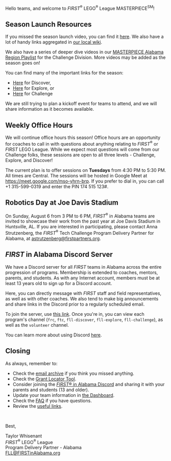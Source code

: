 Hello teams, and welcome to *FIRST*<sup>&reg;</sup> LEGO<sup>&reg;</sup> League MASTERPIECE<sup>SM</sup>!

## Season Launch Resources

If you missed the season launch video, you can find it [here](https://www.youtube.com/watch?v=exjYBYYGIPE). We also have a lot of handy links aggregated in [our local wiki](https://github.com/drewwhis/first-in-alabama/wiki/Useful-Links).

We also have a series of deeper dive videos in our [MASTERPIECE Alabama Region Playlist](https://www.youtube.com/playlist?list=PLgAFQNEo9Gn_moKwxdT2f_dnnvQp0Q78A) for the Challenge Division. More videos may be added as the season goes on!

You can find many of the important links for the season:
- [Here](https://info.firstinspires.org/class-pack/firstlegoleaguediscover) for Discover,
- [Here](https://www.firstinspires.org/resource-library/fll/explore/challenge-and-resources) for Explore, or
- [Here](https://www.firstinspires.org/resource-library/fll/challenge/challenge-and-resources) for Challenge

We are still trying to plan a kickoff event for teams to attend, and we will share information as it becomes available.


## Weekly Office Hours

We will continue office hours this season! Office hours are an opportunity for coaches to call in with questions about anything relating to *FIRST*<sup>&reg;</sup> or *FIRST* LEGO League. While we expect most questions will come from our Challenge folks, these sessions are open to all three levels - Challenge, Explore, and Discover!

The current plan is to offer sessions on **Tuesdays** from 4:30 PM to 5:30 PM. All times are Central. The sessions will be hosted in Google Meet at https://meet.google.com/mso-yhrn-brp. If you prefer to dial in, you can call +1 315-599-0319 and enter the PIN 174 515 123#.


## Robotics Day at Joe Davis Stadium

On Sunday, August 6 from 3 PM to 6 PM, *FIRST*<sup>&reg;</sup> in Alabama teams are invited to showcase their work from the past year at Joe Davis Stadium in Huntsville, AL. If you are interested in participating, please contact Anna Strutzenberg, the *FIRST*<sup>&reg;</sup> Tech Challenge Program Delivery Partner for Alabama, at <a href="mailto:astrutzenberg@firstpartners.org">astrutzenberg@firstpartners.org</a>.


## *FIRST* in Alabama Discord Server

We have a Discord server for all *FIRST* teams in Alabama across the entire progression of programs. Membership is extended to coaches, mentors, parents, and students. As with any Internet account, members must be at least 13 years old to sign up for a Discord account.

Here, you can directly message with *FIRST* staff and field representatives, as well as with other coaches. We also tend to make big announcements and share links in the Discord prior to a regularly scheduled email.

To join the server, use [this link](https://discord.gg/XfurbWERQ8). Once you're in, you can view each program's channel (`frc`, `ftc`, `fll-discover`, `fll-explore`, `fll-challenge`), as well as the `volunteer` channel.

You can learn more about using Discord [here](https://support.discord.com/hc/en-us/articles/360045138571-Beginner-s-Guide-to-Discord).


## Closing

As always, remember to:
- Check the [email archive](https://github.com/drewwhis/first-in-alabama/tree/main/2023-2024/email-blasts) if you think you missed anything.
- Check the [Grant Locator Tool](https://www.firstinspires.org/robotics/team-grants).
- Consider joining the [*FIRST*&reg; in Alabama Discord](http://discord.gg/XfurbWERQ8) and sharing it with your parents and students (13 and older).
- Update your team information in [the Dashboard](https://my.firstinspires.org/Dashboard/).
- Check the [FAQ](https://github.com/drewwhis/first-in-alabama/wiki/Frequently-Asked-Questions) if you have questions.
- Review the [useful links](https://github.com/drewwhis/first-in-alabama/wiki/Useful-Links).

<br />

Best,
<p>
  Taylor Whisenant<br />
  <i>FIRST</i><sup>&reg;</sup> LEGO<sup>&reg;</sup> League<br />
  Program Delivery Partner - Alabama<br >
  <a href="mailto:fll@firstinalabama.org">FLL@FIRSTinAlabama.org</a>
</p>

